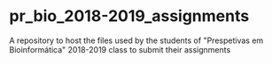# pr_bio_2018-2019_assignments
A repository to host the files used by the students of "Prespetivas em Bioinformática" 2018-2019 class to submit their assignments 
